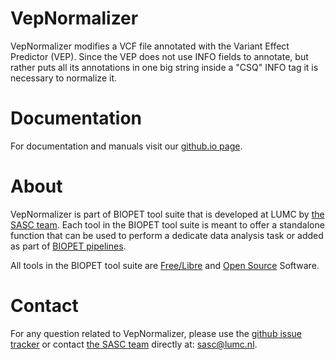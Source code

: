 # VepNormalizer


VepNormalizer modifies a VCF file annotated with the Variant Effect Predictor (VEP). Since the VEP does not use INFO
fields to annotate, but rather puts all its annotations in one big string inside a "CSQ" INFO tag it is necessary to
normalize it.
    

# Documentation

For documentation and manuals visit our [github.io page](https://biopet.github.io/vepnormalizer).

# About


VepNormalizer is part of BIOPET tool suite that is developed at LUMC by [the SASC team](http://sasc.lumc.nl/).
Each tool in the BIOPET tool suite is meant to offer a standalone function that can be used to perform a
dedicate data analysis task or added as part of [BIOPET pipelines](http://biopet-docs.readthedocs.io/en/latest/).

All tools in the BIOPET tool suite are [Free/Libre](https://www.gnu.org/philosophy/free-sw.html) and
[Open Source](https://opensource.org/osd) Software.
    

# Contact


<p>
  <!-- Obscure e-mail address for spammers -->
For any question related to VepNormalizer, please use the
<a href='https://github.com/biopet/vepnormalizer/issues'>github issue tracker</a>
or contact
 <a href='http://sasc.lumc.nl/'>the SASC team</a> directly at: <a href='&#109;&#97;&#105;&#108;&#116;&#111;&#58;&#115;&#97;&#115;&#99;&#64;&#108;&#117;&#109;&#99;&#46;&#110;&#108;'>
&#115;&#97;&#115;&#99;&#64;&#108;&#117;&#109;&#99;&#46;&#110;&#108;</a>.
</p>

     

